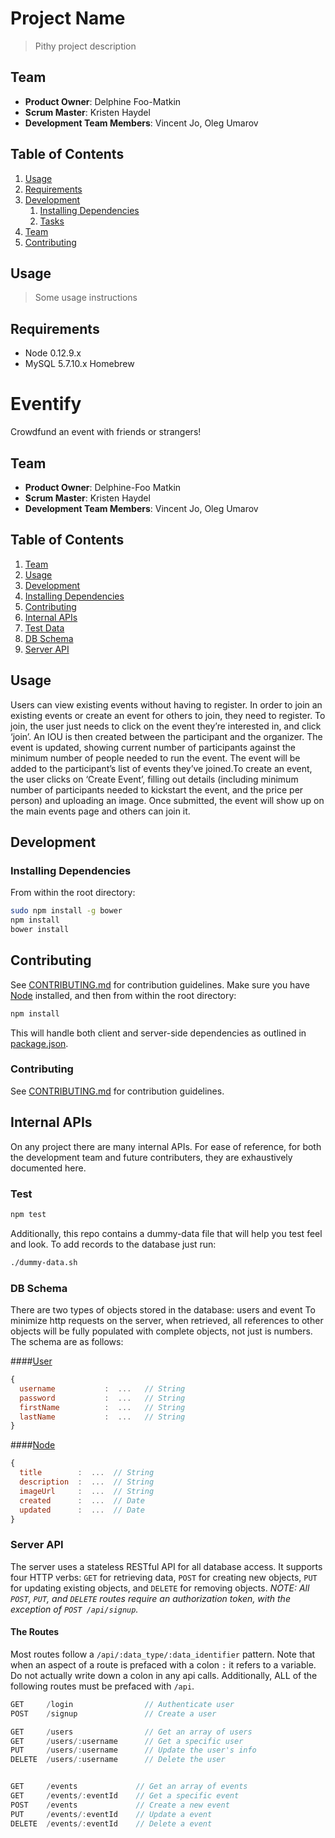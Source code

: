 # Project Name

> Pithy project description

## Team

  - __Product Owner__: Delphine Foo-Matkin
  - __Scrum Master__: Kristen Haydel
  - __Development Team Members__: Vincent Jo, Oleg Umarov

## Table of Contents

1. [Usage](#Usage)
1. [Requirements](#requirements)
1. [Development](#development)
    1. [Installing Dependencies](#installing-dependencies)
    1. [Tasks](#tasks)
1. [Team](#team)
1. [Contributing](#contributing)

## Usage

> Some usage instructions

## Requirements

- Node 0.12.9.x
- MySQL 5.7.10.x Homebrew
# Eventify

Crowdfund an event with friends or strangers!

## Team

  - __Product Owner__: Delphine-Foo Matkin
  - __Scrum Master__: Kristen Haydel
  - __Development Team Members__: Vincent Jo, Oleg Umarov


## Table of Contents

1. [Team](#team)
2. [Usage](#Usage)
3. [Development](#development)
  1. [Installing Dependencies](#installing-dependencies)
  2. [Contributing](#contributing)
4. [Internal APIs](#internal-apis)
  1. [Test Data](#test-data)
  2. [DB Schema](#db-schema)
  3. [Server API](#server-api)


## Usage

Users can view existing events without having to register. In order to join an existing events or create an event for others to join, they need to register. To join, the user just needs to click on the event they’re interested in, and click ‘join’. An IOU is then created between the participant and the organizer. The event is updated, showing current number of participants against the minimum number of people needed to run the event. The event will be added to the participant’s list of events they’ve joined.To create an event, the user clicks on ‘Create Event’, filling out details (including minimum number of participants needed to kickstart the event, and the price per person) and uploading an image. Once submitted, the event will show up on the main events page and others can join it.


## Development

### Installing Dependencies

From within the root directory:

```sh
sudo npm install -g bower
npm install
bower install
```



## Contributing

See [CONTRIBUTING.md](CONTRIBUTING.md) for contribution guidelines.
Make sure you have [Node](https://nodejs.org/en/) installed, and then from within the root directory:

```sh
npm install
```
This will handle both client and server-side dependencies as outlined in [package.json](package.json).
### Contributing

See [CONTRIBUTING.md](CONTRIBUTING.md) for contribution guidelines.


## Internal APIs
On any project there are many internal APIs. For ease of reference, for both the development team and future contributers, they are exhaustively documented here.

### Test

```sh
npm test
```

Additionally, this repo contains a dummy-data file that will help you test feel
and look. To add records to the database just run:
```sh
./dummy-data.sh
```

### DB Schema
There are two types of objects stored in the database: users and event To minimize http requests on the server, when retrieved, all references to other objects will be fully populated with complete objects, not just is numbers. The schema are as follows:

####[User](server/config/controllers/userController.js)
```javascript
{
  username           :  ...   // String
  password           :  ...   // String
  firstName          :  ...   // String
  lastName           :  ...   // String
}

```

####[Node](server/config/controllers/eventController.js)
```javascript
{
  title        :  ...  // String
  description  :  ...  // String
  imageUrl     :  ...  // String
  created      :  ...  // Date
  updated      :  ...  // Date
}

```


### Server API
The server uses a stateless RESTful API for all database access. It supports four HTTP verbs: `GET` for retrieving data, `POST` for creating new objects, `PUT` for updating existing objects, and `DELETE` for removing objects. *NOTE: All `POST`, `PUT`, and `DELETE` routes require an authorization token, with the exception of `POST /api/signup`.*

#### The Routes
Most routes follow a `/api/:data_type/:data_identifier` pattern. Note that when an aspect of a route is prefaced with a colon `:` it refers to a variable. Do not actually write down a colon in any api calls. Additionally, ALL of the following routes must be prefaced with `/api`.

```javascript
GET     /login                // Authenticate user
POST    /signup               // Create a user

GET     /users                // Get an array of users
GET     /users/:username      // Get a specific user
PUT     /users/:username      // Update the user's info
DELETE  /users/:username      // Delete the user


GET     /events             // Get an array of events
GET     /events/:eventId    // Get a specific event
POST    /events             // Create a new event
PUT     /events/:eventId    // Update a event
DELETE  /events/:eventId    // Delete a event


